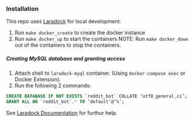 ### Installation
This repo uses [Laradock](https://laradock.io/) for local development.

1. Run `make docker_create` to create the docker instance 
2. Run `make docker_up` to start the containers
NOTE: Run `make docker_down` out of the containers to stop the containers. 

##### Creating MySQL database and granting access
1. Attach shell to `laradock-myql` container. (Using `docker-compose exec` or Docker Extension).
2. Run the following 2 commands:
```sql
CREATE DATABASE IF NOT EXISTS `reddit_bot` COLLATE ‘utf8_general_ci’;
GRANT ALL ON `reddit_bot`.* TO ‘default’@‘%’;
```

See [Laradock Documentation](https://laradock.io/documentation/#create-multiple-databases-mysql) for furthur help. 
